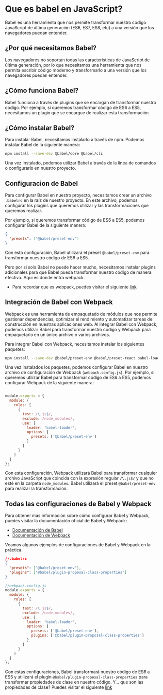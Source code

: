 # Que es babel en JavaScript?

Babel es una herramienta que nos permite transformar nuestro código JavaScript de última generación (ES6, ES7, ES8, etc) a una versión que los navegadores puedan entender.

## ¿Por qué necesitamos Babel?

Los navegadores no soportan todas las características de JavaScript de última generación, por lo que necesitamos una herramienta que nos permita escribir código moderno y transformarlo a una versión que los navegadores puedan entender.

## ¿Cómo funciona Babel?

Babel funciona a través de plugins que se encargan de transformar nuestro código. Por ejemplo, si queremos transformar código de ES6 a ES5, necesitamos un plugin que se encargue de realizar esta transformación.

## ¿Cómo instalar Babel?

Para instalar Babel, necesitamos instalarlo a través de npm. Podemos instalar Babel de la siguiente manera:

```bash
npm install --save-dev @babel/core @babel/cli
```

Una vez instalado, podemos utilizar Babel a través de la línea de comandos o configurarlo en nuestro proyecto.

## Configuracion de Babel

Para configurar Babel en nuestro proyecto, necesitamos crear un archivo `.babelrc` en la raíz de nuestro proyecto. En este archivo, podemos configurar los plugins que queremos utilizar y las transformaciones que queremos realizar.

Por ejemplo, si queremos transformar código de ES6 a ES5, podemos configurar Babel de la siguiente manera:

```json
{
  "presets": ["@babel/preset-env"]
}
```

Con esta configuración, Babel utilizará el preset `@babel/preset-env` para transformar nuestro código de ES6 a ES5.

Pero por si solo Babel no puede hacer mucho, necesitamos instalar plugins adicionales para que Babel pueda transformar nuestro código de manera efectiva. Aqui es donde entra webpack.

- Para recordar que es webpack, puedes visitar el siguiente [link](webpack.md)

## Integración de Babel con Webpack

Webpack es una herramienta de empaquetado de módulos que nos permite gestionar dependencias, optimizar el rendimiento y automatizar tareas de construcción en nuestras aplicaciones web. Al integrar Babel con Webpack, podemos utilizar Babel para transformar nuestro código y Webpack para empaquetarlo en un único archivo o varios archivos.

Para integrar Babel con Webpack, necesitamos instalar los siguientes paquetes:

```bash
npm install --save-dev @babel/preset-env @babel/preset-react babel-loader
```

Una vez instalados los paquetes, podemos configurar Babel en nuestro archivo de configuración de Webpack (`webpack.config.js`). Por ejemplo, si queremos utilizar Babel para transformar código de ES6 a ES5, podemos configurar Webpack de la siguiente manera:

```javascript

module.exports = {
  module: {
    rules: [
      {
        test: /\.js$/,
        exclude: /node_modules/,
        use: {
          loader: 'babel-loader',
          options: {
            presets: ['@babel/preset-env']
          }
        }
      }
    ]
  }
};
```

Con esta configuración, Webpack utilizará Babel para transformar cualquier archivo JavaScript que coincida con la expresión regular `/\.js$/` y que no esté en la carpeta `node_modules`. Babel utilizará el preset `@babel/preset-env` para realizar la transformación.

## Todas las configuraciones de Babel y Webpack

Para obtener más información sobre cómo configurar Babel y Webpack, puedes visitar la documentación oficial de Babel y Webpack:

- [Documentación de Babel](https://babeljs.io/docs/en/)
- [Documentación de Webpack](https://webpack.js.org/concepts/)

Veamos algunos ejemplos de configuraciones de Babel y Webpack en la práctica.

```json
//.babelrc
{
  "presets": ["@babel/preset-env"],
  "plugins": ["@babel/plugin-proposal-class-properties"]
}
```

```javascript
//webpack.config.js
module.exports = {
  module: {
    rules: [
      {
        test: /\.js$/,
        exclude: /node_modules/,
        use: {
          loader: 'babel-loader',
          options: {
            presets: ['@babel/preset-env'],
            plugins: ['@babel/plugin-proposal-class-properties']
          }
        }
      }
    ]
  }
};
```

Con estas configuraciones, Babel transformará nuestro código de ES6 a ES5 y utilizará el plugin `@babel/plugin-proposal-class-properties` para transformar propiedades de clase en nuestro código. Y... que son las propiedades de clase? Puedes visitar el siguiente [link](https://babeljs.io/docs/en/babel-plugin-proposal-class-properties)
